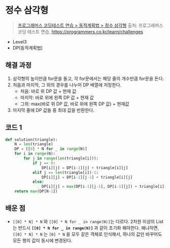 # 정수 삼각형

> [프로그래머스 코딩테스트 연습 > 동적계획법 > 정수 삼각형](https://programmers.co.kr/learn/courses/30/lessons/43105)
> 출처: 프로그래머스 코딩 테스트 연습, https://programmers.co.kr/learn/challenges

- Level3
- DP(동적계획법)

## 해결 과정

1. 삼각형의 높이만큼 for문을 돌고, 각 for문에서는 해당 줄의 개수만큼 for문을 돈다.
2. 처음과 마지막, 그 외의 경우를 나누어 DP 배열에 저장한다.
   - 처음: 바로 위 DP 값 + 현재 값
   - 마지막: 바로 위에 왼쪽 DP 값 + 현재 값
   - 그외: max(바로 위 DP 값, 바로 위에 왼쪽 DP 값) + 현재값
3. 마지막 줄에 DP 값들 중 최대 값을 반환한다.

## 코드 1

```python
def solution(triangle):
    N = len(triangle)
    DP = [[0] * N for _ in range(N)]
    for i in range(N):
        for j in range(len(triangle[i])):
            if j == 0:
                DP[i][j] = DP[i-1][j] + triangle[i][j]
            elif j == len(triangle[i])-1:
                DP[i][j] = DP[i-1][j-1] + triangle[i][j]
            else:
                DP[i][j] = max(DP[i-1][j-1], DP[i-1][j]) + triangle[i][j]
    return max(DP[N-1])
```

## 배운 점

- `[[0] * N] * N` 와 `[[0] * N for _ in range(N)]`는 다르다.
  2차원 이상의 List는 반드시 <b>`[[0] * N for _ in range(N)]` </b> 과 같이 초기화 해야한다.
  왜냐하면, `[[0] * N] * N` 는 `[0] * N` 을 모두 같은 객체로 인식해서, 하나의 값만 바꾸어도 모든 행의 값이 동시에 변경된다.
